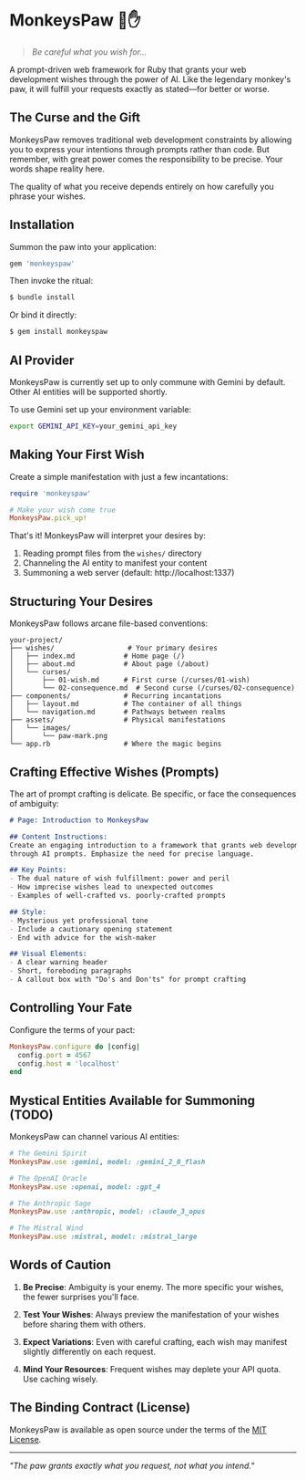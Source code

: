 # MonkeysPaw 🐒✋

> *Be careful what you wish for...*

A prompt-driven web framework for Ruby that grants your web development wishes through the power of AI. Like the legendary monkey's paw, it will fulfill your requests exactly as stated—for better or worse.

## The Curse and the Gift

MonkeysPaw removes traditional web development constraints by allowing you to express your intentions through prompts rather than code. But remember, with great power comes the responsibility to be precise. Your words shape reality here.

The quality of what you receive depends entirely on how carefully you phrase your wishes.

## Installation

Summon the paw into your application:

```ruby
gem 'monkeyspaw'
```

Then invoke the ritual:

```bash
$ bundle install
```

Or bind it directly:

```bash
$ gem install monkeyspaw
```

## AI Provider

MonkeysPaw is currently set up to only commune with Gemini by default. Other AI
entities will be supported shortly.

To use Gemini set up your environment variable:

```bash
export GEMINI_API_KEY=your_gemini_api_key
```

## Making Your First Wish

Create a simple manifestation with just a few incantations:

```ruby
require 'monkeyspaw'

# Make your wish come true
MonkeysPaw.pick_up!
```

That's it! MonkeysPaw will interpret your desires by:

1. Reading prompt files from the `wishes/` directory
2. Channeling the AI entity to manifest your content
3. Summoning a web server (default: http://localhost:1337)

## Structuring Your Desires

MonkeysPaw follows arcane file-based conventions:

```
your-project/
├── wishes/                  # Your primary desires
│   ├── index.md            # Home page (/)
│   ├── about.md            # About page (/about)
│   └── curses/
│       ├── 01-wish.md      # First curse (/curses/01-wish)
│       └── 02-consequence.md  # Second curse (/curses/02-consequence)
├── components/             # Recurring incantations
│   ├── layout.md           # The container of all things
│   └── navigation.md       # Pathways between realms
├── assets/                 # Physical manifestations
│   └── images/
│       └── paw-mark.png
└── app.rb                  # Where the magic begins
```

## Crafting Effective Wishes (Prompts)

The art of prompt crafting is delicate. Be specific, or face the consequences of ambiguity:

```markdown
# Page: Introduction to MonkeysPaw

## Content Instructions:
Create an engaging introduction to a framework that grants web development wishes 
through AI prompts. Emphasize the need for precise language.

## Key Points:
- The dual nature of wish fulfillment: power and peril
- How imprecise wishes lead to unexpected outcomes
- Examples of well-crafted vs. poorly-crafted prompts

## Style:
- Mysterious yet professional tone
- Include a cautionary opening statement
- End with advice for the wish-maker

## Visual Elements:
- A clear warning header
- Short, foreboding paragraphs
- A callout box with "Do's and Don'ts" for prompt crafting
```

## Controlling Your Fate

Configure the terms of your pact:

```ruby
MonkeysPaw.configure do |config|
  config.port = 4567
  config.host = 'localhost'
end
```

## Mystical Entities Available for Summoning (TODO)

MonkeysPaw can channel various AI entities:

```ruby
# The Gemini Spirit
MonkeysPaw.use :gemini, model: :gemini_2_0_flash

# The OpenAI Oracle
MonkeysPaw.use :openai, model: :gpt_4

# The Anthropic Sage
MonkeysPaw.use :anthropic, model: :claude_3_opus

# The Mistral Wind
MonkeysPaw.use :mistral, model: :mistral_large
```

## Words of Caution

1. **Be Precise**: Ambiguity is your enemy. The more specific your wishes, the fewer surprises you'll face.
   
2. **Test Your Wishes**: Always preview the manifestation of your wishes before sharing them with others.

3. **Expect Variations**: Even with careful crafting, each wish may manifest slightly differently on each request.

4. **Mind Your Resources**: Frequent wishes may deplete your API quota. Use caching wisely.

## The Binding Contract (License)

MonkeysPaw is available as open source under the terms of the [MIT License](https://opensource.org/licenses/MIT).

---

*"The paw grants exactly what you request, not what you intend."*

